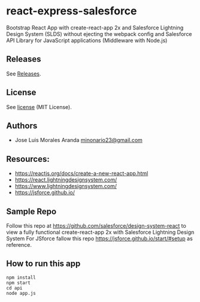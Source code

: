 # react-express-salesforce
Bootstrap React App with create-react-app 2x and Salesforce Lightning Design System (SLDS) without ejecting the webpack config
and Salesforce API Library for JavaScript applications (Middleware with Node.js)

## Releases

See [Releases](https://github.com/minonario/react-express-salesforce/releases).

## License

See [license](LICENSE) (MIT License).

## Authors

- Jose Luis Morales Aranda <minonario23@gmail.com>


## Resources:
- https://reactjs.org/docs/create-a-new-react-app.html
- https://react.lightningdesignsystem.com/
- https://www.lightningdesignsystem.com/
- https://jsforce.github.io/


## Sample Repo
Follow this repo at https://github.com/salesforce/design-system-react to view a fully functional create-react-app 2x with Salesforce Lightning Design System
For JSforce fallow this repo https://jsforce.github.io/start/#setup as reference.



## How to run this app
```
npm install
npm start
cd api
node app.js
```
